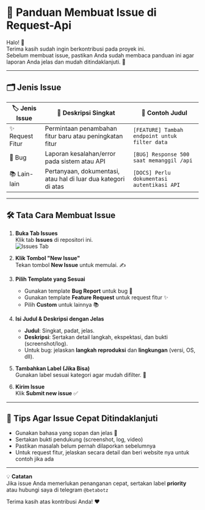 # 📌 Panduan Membuat Issue di Request-Api

Halo! 👋  
Terima kasih sudah ingin berkontribusi pada proyek ini.  
Sebelum membuat issue, pastikan Anda sudah membaca panduan ini agar laporan Anda jelas dan mudah ditindaklanjuti. 🚀

---

## 🗂 Jenis Issue

| 🏷 Jenis Issue   | 📖 Deskripsi Singkat                                     | 📌 Contoh Judul                                   |
|------------------|---------------------------------------------------------|---------------------------------------------------|
| ✨ Request Fitur | Permintaan penambahan fitur baru atau peningkatan fitur  | `[FEATURE] Tambah endpoint untuk filter data`     |
| 🐞 Bug           | Laporan kesalahan/error pada sistem atau API            | `[BUG] Response 500 saat memanggil /api`    |
| 📚 Lain-lain     | Pertanyaan, dokumentasi, atau hal di luar dua kategori di atas | `[DOCS] Perlu dokumentasi autentikasi API` |

---

## 🛠 Tata Cara Membuat Issue

1. **Buka Tab Issues**  
   Klik tab **Issues** di repositori ini.  
   ![Issues Tab](https://files.catbox.moe/1afkns.jpg)

2. **Klik Tombol "New Issue"**  
   Tekan tombol **New Issue** untuk memulai. ✍️

3. **Pilih Template yang Sesuai**  
   - Gunakan template **Bug Report** untuk bug 🐛  
   - Gunakan template **Feature Request** untuk request fitur ✨  
   - Pilih **Custom** untuk lainnya 📚  

4. **Isi Judul & Deskripsi dengan Jelas**  
   - **Judul**: Singkat, padat, jelas.  
   - **Deskripsi**: Sertakan detail langkah, ekspektasi, dan bukti (screenshot/log).  
   - Untuk bug: jelaskan **langkah reproduksi** dan **lingkungan** (versi, OS, dll).  

5. **Tambahkan Label (Jika Bisa)**  
   Gunakan label sesuai kategori agar mudah difilter. 🎯

6. **Kirim Issue**  
   Klik **Submit new issue** ✅

---

## 📌 Tips Agar Issue Cepat Ditindaklanjuti

- Gunakan bahasa yang sopan dan jelas 🙏  
- Sertakan bukti pendukung (screenshot, log, video)  
- Pastikan masalah belum pernah dilaporkan sebelumnya  
- Untuk request fitur, jelaskan secara detail dan beri website nya untuk contoh jika ada 

---

💡 **Catatan**  
Jika issue Anda memerlukan penanganan cepat, sertakan label **priority** atau hubungi saya di telegram `@betabotz`

Terima kasih atas kontribusi Anda! ❤️  
